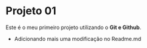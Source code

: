# Projeto 01

Este é o meu primeiro projeto utilizando o **Git e Github**.

- Adicionando mais uma modificação no Readme.md
